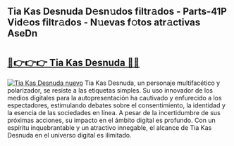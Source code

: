 ## Tia Kas Desnuda D𝚎sn𝚞dos filtr𝚊dos - Parts-41P Vid𝚎os filtr𝚊dos - N𝚞evas f𝚘tos atr𝚊ctivas AseDn

# <h2><a href="http://mb2pqna.tromn.icu/?c=Tia+Kas+Desnuda">🔗👉👉👉 Tia Kas Desnuda 🔗🔗</a></h2>

[![Tia Kas Desnuda nuevo](https://i.imgur.com/pEAQMta.gif)](http://mb2pqna.tromn.icu/?c=Tia+Kas+Desnuda)
Tia Kas Desnuda, un personaje multifacético y polarizador, se resiste a las etiquetas simples. Su uso innovador de los medios digitales para la autopresentación ha cautivado y enfurecido a los espectadores, estimulando debates sobre el consentimiento, la identidad y la esencia de las sociedades en línea. A pesar de la incertidumbre de sus próximas acciones, su impacto en el ámbito digital es profundo. Con un espíritu inquebrantable y un atractivo innegable, el alcance de Tia Kas Desnuda en el universo digital es ilimitado.
